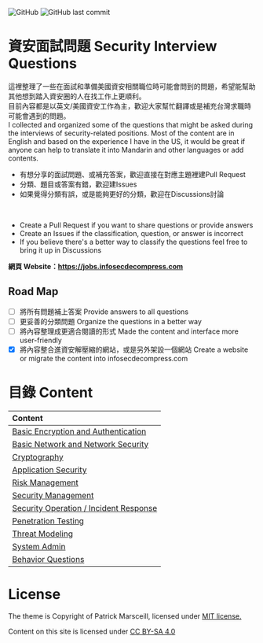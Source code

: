 ![GitHub](https://img.shields.io/github/license/Infosecdecompress/Security_Interview_Questions?label=License) ![GitHub last commit](https://img.shields.io/github/last-commit/Infosecdecompress/Security_Interview_Questions?label=Last%20Update)

# 資安面試問題 Security Interview Questions
這裡整理了一些在面試和準備美國資安相關職位時可能會問到的問題，希望能幫助其他想到踏入資安圈的人在找工作上更順利。  
目前內容都是以英文/美國資安工作為主，歡迎大家幫忙翻譯或是補充台灣求職時可能會遇到的問題。  
I collected and organized some of the questions that might be asked during the interviews of security-related positions.
Most of the content are in English and based on the experience I have in the US, it would be great if anyone can help to translate it into Mandarin and other languages or add contents.

* 有想分享的面試問題、或補充答案，歡迎直接在對應主題裡建Pull Request
* 分類、題目或答案有錯，歡迎建Issues
* 如果覺得分類有誤，或是能夠更好的分類，歡迎在Discussions討論
<br />

* Create a Pull Request if you want to share questions or provide answers
* Create an Issues if the classification, question, or answer is incorrect
* If you believe there's a better way to classify the questions feel free to bring it up in Discussions

**網頁 Website：https://jobs.infosecdecompress.com** 

## Road Map
- [ ] 將所有問題補上答案 Provide answers to all questions
- [ ] 更妥善的分類問題 Organize the questions in a better way
- [ ] 將內容整理成更適合閱讀的形式 Made the content and interface more user-friendly
- [x] 將內容整合進資安解壓縮的網站，或是另外架設一個網站 Create a website or migrate the content into infosecdecompress.com 

# 目錄 Content

| Content                                                      |
| :----------------------------------------------------------- |
| [Basic Encryption and Authentication](Categories/BasicEncryptionAndAuthentication.md) |
| [Basic Network and Network Security](Categories/BasicNetworkAndNetworkSecurity.md) |
| [Cryptography](Categories/Cryptography.md)                   |
| [Application Security](Categories/ApplicationSecurity.md)    |
| [Risk Management ](Categories/RiskManagement.md)             |
| [Security Management](Categories/SecurityManagement.md)      |
| [Security Operation / Incident Response](Categories/SecurityOperationandIncidentResponse.md) |
| [Penetration Testing](Categories/PenetrationTesting.md) |
| [Threat Modeling](Categories/ThreatModeling.md) |
| [System Admin](Categories/SystemAdmin.md)                    |
| [Behavior Questions](Categories/BehaviorQuestion.md)         |

# License
The theme is Copyright of Patrick Marsceill, licensed under [MIT license.](https://github.com/pmarsceill/just-the-docs/tree/master/LICENSE.txt)

Content on this site is licensed under [CC BY-SA 4.0](https://creativecommons.org/licenses/by-sa/4.0)
